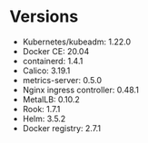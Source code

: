 # Versions

* Kubernetes/kubeadm: 1.22.0
* Docker CE: 20.04
* containerd: 1.4.1
* Calico: 3.19.1
* metrics-server: 0.5.0 
* Nginx ingress controller: 0.48.1
* MetalLB: 0.10.2
* Rook: 1.7.1
* Helm: 3.5.2
* Docker registry: 2.7.1
